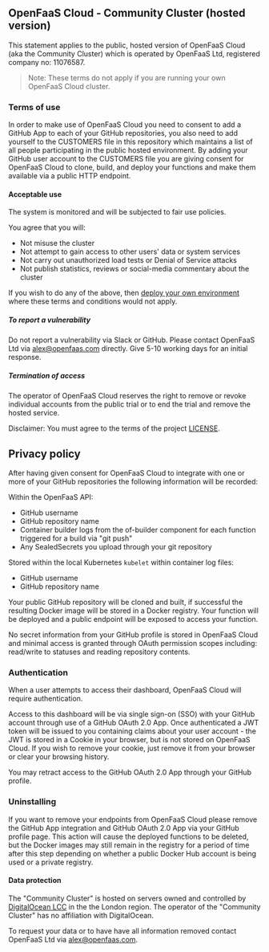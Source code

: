 ## OpenFaaS Cloud - Community Cluster (hosted version)

This statement applies to the public, hosted version of OpenFaaS Cloud (aka the Community Cluster) which is operated by OpenFaaS Ltd, registered company no: 11076587.

> Note: These terms do not apply if you are running your own OpenFaaS Cloud cluster.

### Terms of use

In order to make use of OpenFaaS Cloud you need to consent to add a GitHub App to each of your GitHub repositories, you also need to add yourself to the CUSTOMERS file in this repository which maintains a list of all people participating in the public hosted environment. By adding your GitHub user account to the CUSTOMERS file you are giving consent for OpenFaaS Cloud to clone, build, and deploy your functions and make them available via a public HTTP endpoint.

#### Acceptable use

The system is monitored and will be subjected to fair use policies.

You agree that you will:

* Not misuse the cluster
* Not attempt to gain access to other users' data or system services
* Not carry out unauthorized load tests or Denial of Service attacks
* Not publish statistics, reviews or social-media commentary about the cluster

If you wish to do any of the above, then [deploy your own environment](https://github.com/openfaas/ofc-bootstrap/) where these terms and conditions would not apply.

##### To report a vulnerability

Do not report a vulnerability via Slack or GitHub. Please contact OpenFaaS Ltd via alex@openfaas.com directly. Give 5-10 working days for an initial response.

##### Termination of access

The operator of OpenFaaS Cloud reserves the right to remove or revoke individual accounts from the public trial or to end the trial and remove the hosted service.

Disclaimer: You must agree to the terms of the project [LICENSE](./LICENSE.md).

## Privacy policy

After having given consent for OpenFaaS Cloud to integrate with one or more of your GitHub repositories the following information will be recorded:

Within the OpenFaaS API:

* GitHub username
* GitHub repository name
* Container builder logs from the of-builder component for each function triggered for a build via "git push"
* Any SealedSecrets you upload through your git repository

Stored within the local Kubernetes `kubelet` within container log files:

* GitHub username
* GitHub repository name

Your public GitHub repository will be cloned and built, if successful the resulting Docker image will be stored in a Docker registry. Your function will be deployed and a public endpoint will be exposed to access your function.

No secret information from your GitHub profile is stored in OpenFaaS Cloud and minimal access is granted through OAuth permission scopes including: read/write to statuses and reading repository contents.

### Authentication

When a user attempts to access their dashboard, OpenFaaS Cloud will require authentication.

Access to this dashboard will be via single sign-on (SSO) with your GitHub account through use of a GitHub OAuth 2.0 App. Once authenticated a JWT token will be issued to you containing claims about your user account - the JWT is stored in a Cookie in your browser, but is not stored on  OpenFaaS Cloud. If you wish to remove your cookie, just remove it from your browser or clear your browsing history.

You may retract access to the GitHub OAuth 2.0 App through your GitHub profile.

### Uninstalling

If you want to remove your endpoints from OpenFaaS Cloud please remove the GitHub App integration and GitHub OAuth 2.0 App via your GitHub profile page. This action will cause the deployed functions to be deleted, but the Docker images may still remain in the registry for a period of time after this step depending on whether a public Docker Hub account is being used or a private registry. 

#### Data protection

The "Community Cluster" is hosted on servers owned and controlled by [DigitalOcean LCC](https://www.digitalocean.com/about/) in the the London region. The operator of the "Community Cluster" has no affiliation with DigitalOcean.

To request your data or to have have all information removed contact OpenFaaS Ltd via alex@openfaas.com.


